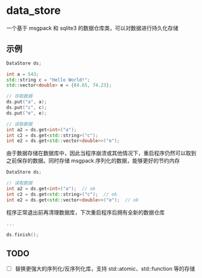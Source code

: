 # data_store

一个基于 msgpack 和 sqlite3 的数据仓库类，可以对数据进行持久化存储

## 示例

```c++
DataStore ds;

int a = 543;
std::string c = "Hello World!";
std::vector<double> e = {84.65, 74.23};

// 存取数据
ds.put("a", a);
ds.put("c", c);
ds.put("e", e);

// 读取数据
int a2 = ds.get<int>("a");
int c2 = ds.get<std::string>("c");
int e2 = ds.get<std::vector<double>>("e");
```

由于数据存储在数据库中，因此当程序崩溃或其他情况下，重启程序仍然可以取到之前保存的数据。同时存储 msgpack 序列化的数据，能够更好的节约内存

```c++
DataStore ds;

// 读取数据
int a2 = ds.get<int>("a");  // ok
int c2 = ds.get<std::string>("c");  // ok
int e2 = ds.get<std::vector<double>>("e");  // ok
```

程序正常退出前再清理数据库，下次重启程序后拥有全新的数据仓库

```c++
...

ds.finish();
```

## TODO

- [ ] 替换更强大的序列化/反序列化库，支持 std::atomic、std::function 等的存储

